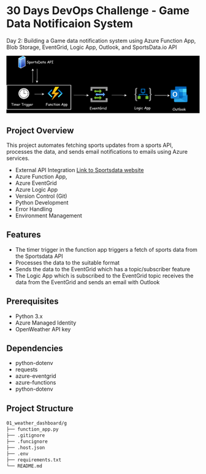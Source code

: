 # 30 Days DevOps Challenge - Game Data Notificaion System
Day 2: Building a Game data notification system using Azure Function App, Blob Storage, EventGrid, Logic App, Outlook, and SportsData.io API

![Project Structure](./DevopsChallenge_day02.drawio.png)

## Project Overview
This project automates fetching sports updates from a sports API, processes the data, and sends email notifications to emails using Azure services.

- External API Integration [Link to Sportsdata website](http://sportsdata.io/ "Sportsdata.io API")
- Azure Function App,
- Azure EventGrid
- Azure Logic App
- Version Control (Git)
- Python Development
- Error Handling
- Environment Management

## Features
- The timer trigger in the function app triggers a fetch of sports data from the Sportsdata API
- Processes the data to the suitable format
- Sends the data to the EventGrid which has a topic/subscriber feature
- The Logic App which is subscribed to the EventGrid topic receives the data from the EventGrid and sends an email with Outlook

## Prerequisites
- Python 3.x
- Azure Managed Identity
- OpenWeather API key

## Dependencies
- python-dotenv
- requests
- azure-eventgrid
- azure-functions
- python-dotenv

## Project Structure
```shell
01_weather_dashboard/g
├── function_app.py
├── .gitignore
├── .funcignore
├── .host.json
├── .env
├── requirements.txt
└── README.md
```
